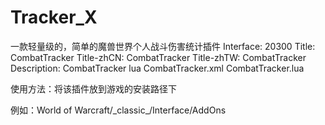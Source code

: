 # Tracker_X
一款轻量级的，简单的魔兽世界个人战斗伤害统计插件
 Interface: 20300
 Title: CombatTracker
 Title-zhCN: CombatTracker
 Title-zhTW: CombatTracker
 Description: CombatTracker lua
 CombatTracker.xml
 CombatTracker.lua

<p>使用方法：将该插件放到游戏的安装路径下</p>
<p>例如：World of Warcraft/_classic_/Interface/AddOns</p>
